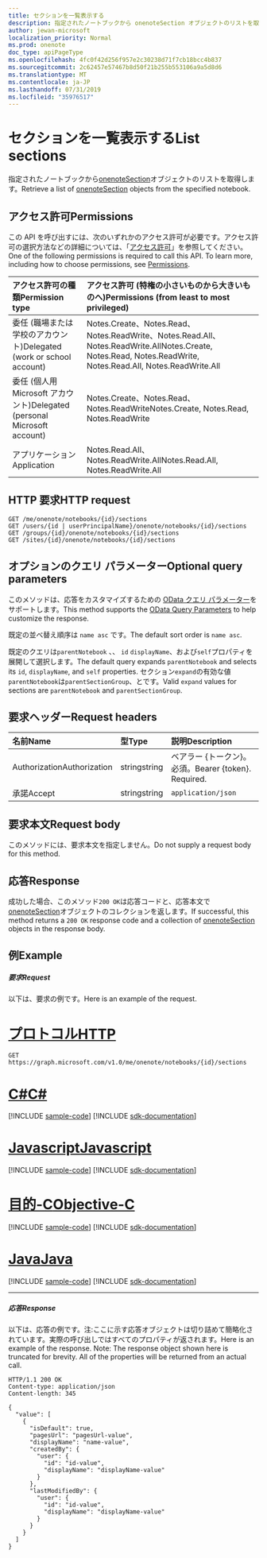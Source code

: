 ```yaml
---
title: セクションを一覧表示する
description: 指定されたノートブックから onenoteSection オブジェクトのリストを取得します。
author: jewan-microsoft
localization_priority: Normal
ms.prod: onenote
doc_type: apiPageType
ms.openlocfilehash: 4fc0f42d256f957e2c30238d71f7cb18bcc4b837
ms.sourcegitcommit: 2c62457e57467b8d50f21b255b553106a9a5d8d6
ms.translationtype: MT
ms.contentlocale: ja-JP
ms.lasthandoff: 07/31/2019
ms.locfileid: "35976517"
---
```

# <a name="list-sections"></a><span data-ttu-id="aab0b-103">セクションを一覧表示する</span><span class="sxs-lookup"><span data-stu-id="aab0b-103">List sections</span></span>

<span data-ttu-id="aab0b-104">指定されたノートブックから[onenoteSection](../resources/section.md)オブジェクトのリストを取得します。</span><span class="sxs-lookup"><span data-stu-id="aab0b-104">Retrieve a list of [onenoteSection](../resources/section.md) objects from the specified notebook.</span></span>
## <a name="permissions"></a><span data-ttu-id="aab0b-105">アクセス許可</span><span class="sxs-lookup"><span data-stu-id="aab0b-105">Permissions</span></span>
<span data-ttu-id="aab0b-p101">この API を呼び出すには、次のいずれかのアクセス許可が必要です。アクセス許可の選択方法などの詳細については、「[アクセス許可](/graph/permissions-reference)」を参照してください。</span><span class="sxs-lookup"><span data-stu-id="aab0b-p101">One of the following permissions is required to call this API. To learn more, including how to choose permissions, see [Permissions](/graph/permissions-reference).</span></span>

|<span data-ttu-id="aab0b-108">アクセス許可の種類</span><span class="sxs-lookup"><span data-stu-id="aab0b-108">Permission type</span></span>      | <span data-ttu-id="aab0b-109">アクセス許可 (特権の小さいものから大きいものへ)</span><span class="sxs-lookup"><span data-stu-id="aab0b-109">Permissions (from least to most privileged)</span></span>              |
|:--------------------|:---------------------------------------------------------|
|<span data-ttu-id="aab0b-110">委任 (職場または学校のアカウント)</span><span class="sxs-lookup"><span data-stu-id="aab0b-110">Delegated (work or school account)</span></span> | <span data-ttu-id="aab0b-111">Notes.Create、Notes.Read、Notes.ReadWrite、Notes.Read.All、Notes.ReadWrite.All</span><span class="sxs-lookup"><span data-stu-id="aab0b-111">Notes.Create, Notes.Read, Notes.ReadWrite, Notes.Read.All, Notes.ReadWrite.All</span></span>    |
|<span data-ttu-id="aab0b-112">委任 (個人用 Microsoft アカウント)</span><span class="sxs-lookup"><span data-stu-id="aab0b-112">Delegated (personal Microsoft account)</span></span> | <span data-ttu-id="aab0b-113">Notes.Create、Notes.Read、Notes.ReadWrite</span><span class="sxs-lookup"><span data-stu-id="aab0b-113">Notes.Create, Notes.Read, Notes.ReadWrite</span></span>    |
|<span data-ttu-id="aab0b-114">アプリケーション</span><span class="sxs-lookup"><span data-stu-id="aab0b-114">Application</span></span> | <span data-ttu-id="aab0b-115">Notes.Read.All、Notes.ReadWrite.All</span><span class="sxs-lookup"><span data-stu-id="aab0b-115">Notes.Read.All, Notes.ReadWrite.All</span></span> |

## <a name="http-request"></a><span data-ttu-id="aab0b-116">HTTP 要求</span><span class="sxs-lookup"><span data-stu-id="aab0b-116">HTTP request</span></span>
<!-- { "blockType": "ignored" } -->
```http
GET /me/onenote/notebooks/{id}/sections
GET /users/{id | userPrincipalName}/onenote/notebooks/{id}/sections
GET /groups/{id}/onenote/notebooks/{id}/sections
GET /sites/{id}/onenote/notebooks/{id}/sections
```
## <a name="optional-query-parameters"></a><span data-ttu-id="aab0b-117">オプションのクエリ パラメーター</span><span class="sxs-lookup"><span data-stu-id="aab0b-117">Optional query parameters</span></span>
<span data-ttu-id="aab0b-118">このメソッドは、応答をカスタマイズするための [OData クエリ パラメーター](https://developer.microsoft.com/graph/docs/concepts/query_parameters)をサポートします。</span><span class="sxs-lookup"><span data-stu-id="aab0b-118">This method supports the [OData Query Parameters](https://developer.microsoft.com/graph/docs/concepts/query_parameters) to help customize the response.</span></span>

<span data-ttu-id="aab0b-119">既定の並べ替え順序は `name asc` です。</span><span class="sxs-lookup"><span data-stu-id="aab0b-119">The default sort order is `name asc`.</span></span>

<span data-ttu-id="aab0b-120">既定のクエリは`parentNotebook` 、、 `id` `displayName`、および`self`プロパティを展開して選択します。</span><span class="sxs-lookup"><span data-stu-id="aab0b-120">The default query expands `parentNotebook` and selects its `id`, `displayName`, and `self` properties.</span></span> <span data-ttu-id="aab0b-121">セクション`expand`の有効な値`parentNotebook`は`parentSectionGroup`、とです。</span><span class="sxs-lookup"><span data-stu-id="aab0b-121">Valid `expand` values for sections are `parentNotebook` and `parentSectionGroup`.</span></span>


## <a name="request-headers"></a><span data-ttu-id="aab0b-122">要求ヘッダー</span><span class="sxs-lookup"><span data-stu-id="aab0b-122">Request headers</span></span>
| <span data-ttu-id="aab0b-123">名前</span><span class="sxs-lookup"><span data-stu-id="aab0b-123">Name</span></span>       | <span data-ttu-id="aab0b-124">型</span><span class="sxs-lookup"><span data-stu-id="aab0b-124">Type</span></span> | <span data-ttu-id="aab0b-125">説明</span><span class="sxs-lookup"><span data-stu-id="aab0b-125">Description</span></span>|
|:-----------|:------|:----------|
| <span data-ttu-id="aab0b-126">Authorization</span><span class="sxs-lookup"><span data-stu-id="aab0b-126">Authorization</span></span>  | <span data-ttu-id="aab0b-127">string</span><span class="sxs-lookup"><span data-stu-id="aab0b-127">string</span></span>  | <span data-ttu-id="aab0b-p103">ベアラー {トークン}。必須。</span><span class="sxs-lookup"><span data-stu-id="aab0b-p103">Bearer {token}. Required.</span></span> |
| <span data-ttu-id="aab0b-130">承諾</span><span class="sxs-lookup"><span data-stu-id="aab0b-130">Accept</span></span> | <span data-ttu-id="aab0b-131">string</span><span class="sxs-lookup"><span data-stu-id="aab0b-131">string</span></span> | `application/json` |

## <a name="request-body"></a><span data-ttu-id="aab0b-132">要求本文</span><span class="sxs-lookup"><span data-stu-id="aab0b-132">Request body</span></span>
<span data-ttu-id="aab0b-133">このメソッドには、要求本文を指定しません。</span><span class="sxs-lookup"><span data-stu-id="aab0b-133">Do not supply a request body for this method.</span></span>

## <a name="response"></a><span data-ttu-id="aab0b-134">応答</span><span class="sxs-lookup"><span data-stu-id="aab0b-134">Response</span></span>

<span data-ttu-id="aab0b-135">成功した場合、このメソッド`200 OK`は応答コードと、応答本文で[onenoteSection](../resources/section.md)オブジェクトのコレクションを返します。</span><span class="sxs-lookup"><span data-stu-id="aab0b-135">If successful, this method returns a `200 OK` response code and a collection of [onenoteSection](../resources/section.md) objects in the response body.</span></span>
## <a name="example"></a><span data-ttu-id="aab0b-136">例</span><span class="sxs-lookup"><span data-stu-id="aab0b-136">Example</span></span>
##### <a name="request"></a><span data-ttu-id="aab0b-137">要求</span><span class="sxs-lookup"><span data-stu-id="aab0b-137">Request</span></span>
<span data-ttu-id="aab0b-138">以下は、要求の例です。</span><span class="sxs-lookup"><span data-stu-id="aab0b-138">Here is an example of the request.</span></span>

# <a name="httptabhttp"></a>[<span data-ttu-id="aab0b-139">プロトコル</span><span class="sxs-lookup"><span data-stu-id="aab0b-139">HTTP</span></span>](#tab/http)
<!-- {
  "blockType": "request",
  "name": "notebook_get_sections"
}-->
```http
GET https://graph.microsoft.com/v1.0/me/onenote/notebooks/{id}/sections
```
# <a name="ctabcsharp"></a>[<span data-ttu-id="aab0b-140">C#</span><span class="sxs-lookup"><span data-stu-id="aab0b-140">C#</span></span>](#tab/csharp)
[!INCLUDE [sample-code](../includes/snippets/csharp/notebook-get-sections-csharp-snippets.md)]
[!INCLUDE [sdk-documentation](../includes/snippets/snippets-sdk-documentation-link.md)]

# <a name="javascripttabjavascript"></a>[<span data-ttu-id="aab0b-141">Javascript</span><span class="sxs-lookup"><span data-stu-id="aab0b-141">Javascript</span></span>](#tab/javascript)
[!INCLUDE [sample-code](../includes/snippets/javascript/notebook-get-sections-javascript-snippets.md)]
[!INCLUDE [sdk-documentation](../includes/snippets/snippets-sdk-documentation-link.md)]

# <a name="objective-ctabobjc"></a>[<span data-ttu-id="aab0b-142">目的-C</span><span class="sxs-lookup"><span data-stu-id="aab0b-142">Objective-C</span></span>](#tab/objc)
[!INCLUDE [sample-code](../includes/snippets/objc/notebook-get-sections-objc-snippets.md)]
[!INCLUDE [sdk-documentation](../includes/snippets/snippets-sdk-documentation-link.md)]

# <a name="javatabjava"></a>[<span data-ttu-id="aab0b-143">Java</span><span class="sxs-lookup"><span data-stu-id="aab0b-143">Java</span></span>](#tab/java)
[!INCLUDE [sample-code](../includes/snippets/java/notebook-get-sections-java-snippets.md)]
[!INCLUDE [sdk-documentation](../includes/snippets/snippets-sdk-documentation-link.md)]

---

##### <a name="response"></a><span data-ttu-id="aab0b-144">応答</span><span class="sxs-lookup"><span data-stu-id="aab0b-144">Response</span></span>
<span data-ttu-id="aab0b-p104">以下は、応答の例です。注:ここに示す応答オブジェクトは切り詰めて簡略化されています。実際の呼び出しではすべてのプロパティが返されます。</span><span class="sxs-lookup"><span data-stu-id="aab0b-p104">Here is an example of the response. Note: The response object shown here is truncated for brevity. All of the properties will be returned from an actual call.</span></span>
<!-- {
  "blockType": "response",
  "truncated": true,
  "@odata.type": "microsoft.graph.onenoteSection",
  "isCollection": true
} -->
```http
HTTP/1.1 200 OK
Content-type: application/json
Content-length: 345

{
  "value": [
    {
      "isDefault": true,
      "pagesUrl": "pagesUrl-value",
      "displayName": "name-value",
      "createdBy": {
        "user": {
          "id": "id-value",
          "displayName": "displayName-value"
        }
      },
      "lastModifiedBy": {
        "user": {
          "id": "id-value",
          "displayName": "displayName-value"
        }
      }
    }
  ]
}
```

<!-- uuid: 8fcb5dbc-d5aa-4681-8e31-b001d5168d79
2015-10-25 14:57:30 UTC -->
<!-- {
  "type": "#page.annotation",
  "description": "List sections",
  "keywords": "",
  "section": "documentation",
  "tocPath": "",
  "suppressions": [
  ]
}-->
